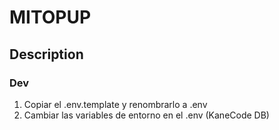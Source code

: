 # MITOPUP

## Description

### Dev

1. Copiar el .env.template y renombrarlo a .env
2. Cambiar las variables de entorno en el .env (KaneCode DB)

